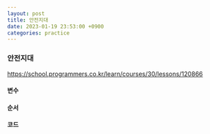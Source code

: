 ```yaml
---
layout: post
title: 안전지대
date: 2023-01-19 23:53:00 +0900
categories: practice
---
```

### 안전지대    
https://school.programmers.co.kr/learn/courses/30/lessons/120866    
    
#### 변수    
   
    
#### 순서    
    
    
#### 코드    
